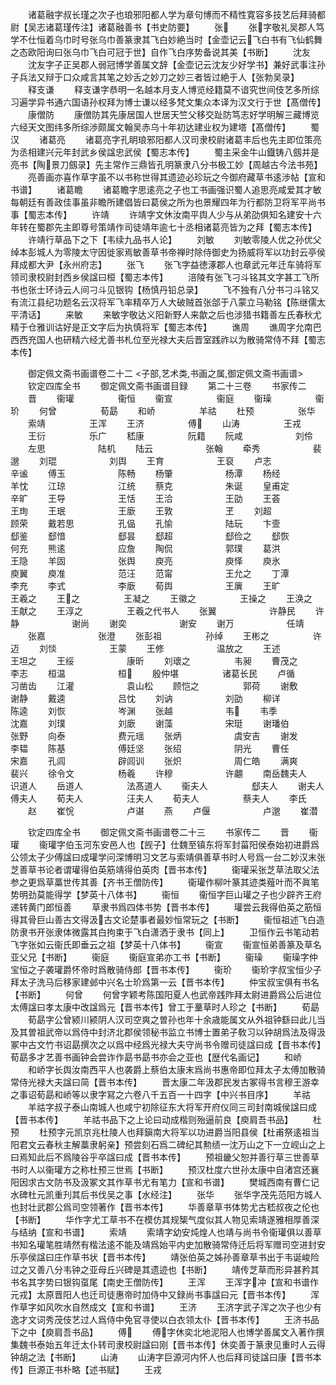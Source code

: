<!-- { "loadSidebar": true } -->
　　诸葛融字叔长瑾之次子也琅邪阳都人学为章句博而不精性寛容多技艺后拜骑都尉【吴志诸葛瑾传注】诸葛融善书【书史防要】
　　张
　　张字敬礼吴郡人笃学不仕恒着乌巾时号张乌巾善篆隶其飞白妙絶当时【金壶记云飞白书有飞仙鹤舞之态欧阳询曰张乌巾飞白可冠于世】自作飞白序势备说其美【书断】
　　沈友
　　沈友字子正吴郡人弱冠博学善属文辞【金壶记云沈友少好学书】兼好武事注孙子兵法又辩于口众咸言其笔之妙舌之妙刀之妙三者皆过絶于人【张勃吴录】
　　释支谦
　　释支谦字恭明一名越本月支人博览经籍莫不谙究世间伎艺多所综习遍学异书通六国语孙权拜为博士谦以经多梵文集众本译为汉文行于世【髙僧传】
　　康僧防
　　康僧防其先康居国人世居天竺父移交趾防笃志好学明解三藏博览六经天文图纬多所综渉颇属文翰吴赤乌十年初达建业权为建塔【髙僧传】
　　蜀汉
　　诸葛亮
　　诸葛亮字孔眀琅邪阳都人汉司隶校尉诸葛丰后也先主即位策亮为丞相建兴元年封武乡侯諡忠武侯【蜀志本传】
　　蜀主采金牛山鐡铸八劔并是亮书【陶景刀劔录】先主常作三鼎皆孔明篆隶八分书极工妙【周越古今法书苑】
　　亮善画亦喜作草字虽不以书称世得其遗迹必珍玩之今御府藏草书逺渉帖【宣和书谱】
　　诸葛瞻
　　诸葛瞻字思逺亮之子也工书画强识蜀人追思亮咸爱其才敏每朝廷有善政佳事虽非瞻所建倡皆曰葛侯之所为也景耀四年为行都防卫将军平尚书事【蜀志本传】
　　许靖
　　许靖字文休汝南平舆人少与从弟劭俱知名建安十六年转在蜀郡先主即尊号策靖作司徒靖年逾七十丞相诸葛亮皆为之拜【蜀志本传】
　　许靖行草品下之下【韦续九品书人论】
　　刘敏
　　刘敏零陵人优之孙优父绰本彭城人为零陵太守因徙家焉敏善草书帝禅时除侍御史为扬威将军以功封云亭侯拜成都大尹【永州府志】
　　张飞
　　张飞字益徳涿郡人也章武元年迁车骑将军领司隶校尉封西乡侯諡曰桓【蜀志本传】
　　涪陵有张飞刁斗铭其文字甚工飞所书也张士环诗云人间刁斗见银钩【杨慎丹铅总录】
　　飞不独有八分书刁斗铭又有流江县纪功题名云汉将军飞率精卒万人大破贼首张郃于八蒙立马勒铭【陈继儒太平清话】
　　来敏
　　来敏字敬达义阳新野人来歙之后也涉猎书籍善左氏春秋尤精于仓雅训诂好是正文字后为执慎将军【蜀志本传】
　　谯周
　　谯周字允南巴西西充国人也研精六经尤善书札位至光禄大夫后晋室践祚以为散骑常侍不拜【蜀志本传】










　　御定佩文斋书画谱卷二十二
<子部,艺术类,书画之属,御定佩文斋书画谱>
　　钦定四库全书
　　御定佩文斋书画谱目録
　　第二十三卷
　　书家传二
　　晋
　　衞瓘　　　　　衞恒
　　衞宣　　　　　衞庭
　　衞璪　　　　　衞玠
　　何曾　　　　　荀勗
　　和峤　　　　　羊祜
　　杜预　　　　　张华
　　索靖　　　　　王浑
　　王济　　　　　傅
　　山涛　　　　　王戎
　　王衍　　　　　乐广
　　嵇康　　　　　阮籍
　　阮咸　　　　　　刘伶
　　左思　　　　　　陆机
　　陆云　　　　　　张翰
　　牵秀　　　　　　裴邈
　　刘琨　　　　　　刘舆
　　王育　　　　　　王裒
　　卢志　　　　　　辛谧
　　傅玉　　　　　　陈畅
　　杨肇　　　　　　杨潭
　　杨经　　　　　　羊忱
　　江琼　　　　　　江统
　　蔡克　　　　　　朱诞
　　皇甫定　　　　　辛旷
　　王导　　　　　　王恬
　　王洽　　　　　　王劭
　　王荟　　　　　　王珣
　　王珉　　　　　　王廞
　　王敦　　　　　　王
　　刘超　　　　　　顾荣
　　戴若思　　　　　孔偘
　　孔愉　　　　　　陆玩
　　卞壸　　　　　　郄鉴
　　郄愔　　　　　　郄昙
　　郄超　　　　　　郄俭之
　　郄恢　　　　　　何充
　　熊逺　　　　　　应詹
　　陶侃　　　　　　郭璞
　　葛洪　　　　　　王隐
　　羊固　　　　　　张舆
　　庾亮　　　　　　庾怿
　　庾氷　　　　　　庾翼
　　庾准　　　　　　范汪
　　范甯　　　　　　王允之
　　丁潭　　　　　　李充
　　李式　　　　　　李廞
　　荀舆　　　　　　王廙
　　王旷　　　　　　王羲之
　　王之　　　　　王凝之
　　王徽之　　　　　王操之
　　王涣之　　　　　王献之
　　王淳之　　　　　王羲之代书人
　　张翼　　　　　　许静民
　　许静　　　　　　谢尚
　　谢奕　　　　　　谢安
　　谢万　　　　　　任靖
　　张嘉　　　　　　张澄
　　张彭祖　　　　　孙绰
　　王彬之　　　　　许迈
　　刘惔　　　　　　王蒙
　　王修　　　　　　温放之
　　王述　　　　　　王坦之
　　王绥　　　　　　康昕
　　刘瓌之　　　　　韦昶
　　曹茂之　　　　　李志
　　桓温　　　　　　桓
　　殷仲堪　　　　　诸葛长民
　　卢循　　　　　　习凿齿
　　江灌　　　　　　袁山松
　　顾恺之　　　　　郭荷
　　谢敷　　　　　　谢静
　　戴逵　　　　　　吕忱
　　刘讷　　　　　　刘劭
　　柳详　　　　　　陈逵
　　刘恢　　　　　　岑渊
　　张越　　　　　　韦
　　韦季　　　　　　沈嘉
　　刘璞　　　　　　刘廞
　　谢藻　　　　　　宋珽
　　谢璠伯　　　　　张野
　　向泰　　　　　　费元瑶
　　张炳　　　　　　虞安吉
　　谢发　　　　　　李韫
　　陈基　　　　　　傅廷坚
　　张绍　　　　　　阴光
　　曹任　　　　　　宋嘉
　　孔闾　　　　　　辟闾训
　　张炽　　　　　　周仁皓
　　满爽　　　　　　裴兴
　　徐令文　　　　　杨羲
　　许穆　　　　　　许翽
　　南岳魏夫人　　　识道人
　　岳道人　　　　　法髙道人
　　衞夫人　　　　　郄夫人
　　谢夫人　　　　　傅夫人
　　荀夫人　　　　　汪夫人
　　荀夫人　　　　　蔡夫人
　　李氏
　　赵
　　崔恱　　　　　　卢谌
　　燕
　　卢偃　　　　　　卢邈
　　崔潜




　　钦定四库全书
　　御定佩文斋书画谱卷二十三
　　书家传二
　　晋
　　衞瓘
　　衞瓘字伯玉河东安邑人也【觊子】仕魏至镇东将军封菑阳侯泰始初进爵爲公领太子少傅諡曰成瓘学问深博明习文艺与索靖俱善草书时人号爲一台二妙汉末张芝善草书论者谓瓘得伯英筋靖得伯英肉【晋书本传】
　　衞瓘采张芝草法取父法参之更爲草藁世传其善【齐书王僧防传】
　　衞瓘作柳叶篆其迹类薤叶而不眞笔势明劲莫能得学【梦英十八体书】
　　衞恒
　　衞恒字巨山瓘之子也少辟齐王府递转黄门郎恒善
　　草隶书爲四体书势【晋书本传】
　　瓘尝云我得伯英之筋恒得其骨巨山善古文得汲古文论楚事者最妙恒常玩之【书断】
　　衞恒祖述飞白造防隶书开张隶体微露其白拘束于飞白潇洒于隶书【同上】
　　卫恒作云书笔动若飞字张如云衞氏即垂云之祖【梦英十八体书】
　　衞宣
　　衞宣恒弟善篆及草名亚父兄【书断】
　　衞庭
　　衞庭宣弟亦工书【书断】
　　衞璪
　　衞璪字仲宝恒之子袭瓘爵怀帝时爲散骑侍郎【晋书本传】
　　衞玠
　　衞玠字叔宝恒少子拜太子洗马后移家建邺中兴名士玠爲第一云【晋书本传】
　　仲宝叔宝俱有书名【书断】
　　何曾
　　何曾字颖考陈国阳夏人也武帝践阼拜太尉进爵爲公后进位太傅諡曰孝太康中改諡爲元【晋书本传】曾工于藳草时人珍之【书断】
　　荀勗
　　荀勗字公曾颍川颍阴人汉司空爽之曽孙也年十余歳能属文从外祖钟繇曰此儿当及其曽祖武帝以爲侍中封济北郡侯领秘书监立书博士置弟子敎习以钟胡爲法及得汲冢中古文竹书诏勗撰次之以爲中经爲光禄大夫守尚书令赠司徒諡曰成【晋书本传】荀勗多才艺善书画钟会尝诈作勗书勗书亦会之亚也【歴代名画记】
　　和峤
　　和峤字长舆汝南西平人也袭爵上蔡伯太康末爲尚书惠帝即位拜太子太傅加散骑常侍光禄大夫諡曰简【晋书本传】
　　晋太康二年汲郡民发古冢得书言穆王游幸之事诏荀勗和峤等以隶字冩之六卷八千五百一十四字【中兴书目序】
　　羊祜
　　羊祜字叔子泰山南城人也咸宁初除征东大将军开府仪同三司封南城侯諡曰成【晋书本传】
　　羊祜书品下之上论曰动成楷则殆逼前良【庾肩吾书品】
　　杜预
　　杜预字元凯京兆杜陵人也拜鎭南大将军以功进爵当阳县侯【杜甫祭逺祖当阳君文云春秋主解藁隶躬亲】预尝刻石爲二碑纪其勲绩一沈万山之下一立岘山之上曰焉知此后不爲陵谷乎卒諡曰成【晋书本传】
　　预祖畿父恕并善行草三世善草书时人以衞瓘方之称杜预三世焉【书断】
　　预汉杜度六世孙太康中自渚宫还襄阳因求古文防书及汲冢文其作草书尤有笔力【宣和书谱】
　　樊城西南有曹仁记水碑杜元凯重刋其后书伐吴之事【水经注】
　　张华
　　张华字茂先范阳方城人也封壮武郡公爲司空领著作【晋书本传】
　　华善章草书体势尤古嵇叔夜之伦也【书断】
　　华作字尤工草书不在模仿其规榘气度似其人物见索靖遂雅相厚善深与结纳【宣和书谱】
　　索靖
　　索靖字幼安炖煌人也靖与尚书令衞瓘俱以善草书知名瓘笔胜靖然有楷法逺不能及靖爲始平内史加散骑常侍迁后将军赠司空进封安乐亭侯諡曰庄作草书状【晋书本传】
　　靖张伯英之姊孙善章草书出于韦诞峻险过之又善八分韦钟之亚母丘兴碑是其遗迹也【书断】
　　靖传芝草而形异甚矜其书名其字势曰银钩虿尾【南史王僧防传】
　　王浑
　　王浑字冲【宣和书谱作元戎】太原晋阳人也迁司徒惠帝时加侍中又録尚书事諡曰元【晋书本传】
　　浑作草字如风吹水自然成文【宣和书谱】
　　王济
　　王济字武子浑之次子也少有逸才文词秀茂伎艺过人爲侍中免官寻使以白衣领太仆【晋书本传】
　　王济书品下之中【庾肩吾书品】
　　傅
　　傅字休奕北地泥阳人也博学善属文入著作撰集魏书泰始五年迁太仆转司隶校尉諡曰刚【晋书本传】休奕善于篆隶见重时人云得钟胡之法【书断】
　　山涛
　　山涛字巨源河内怀人也后拜司徒諡曰康【晋书本传】巨源正书朴略【述书赋】
　　王戎
